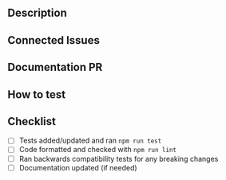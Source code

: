 ## Description
<!-- 
    A brief description of what the PR does/changes.
    Use active voice and present tense, e.g., This commit fixes ...
-->

## Connected Issues
<!--
    A DevRev issue(s) link (https://app.devrev.ai/devrev/works/ISS-00000) or `no-work-item`.
    Only dependency updates don't need a work item, all others should have one.
-->

## Documentation PR
<!--
    A link to the PR in fern-api-docs if relevant, otherwise `no-docs`.
    Any new feature should link to a PR in https://github.com/devrev/fern-api-docs.
    Dependency updates or changes that are not user-facing do not
    require an update to the documentation.
-->

## How to test
<!-- 
     Explain the steps to verify the changes work as expected.
-->

## Checklist
- [ ] Tests added/updated and ran `npm run test`
- [ ] Code formatted and checked with `npm run lint`
- [ ] Ran backwards compatibility tests for any breaking changes
- [ ] Documentation updated (if needed)
